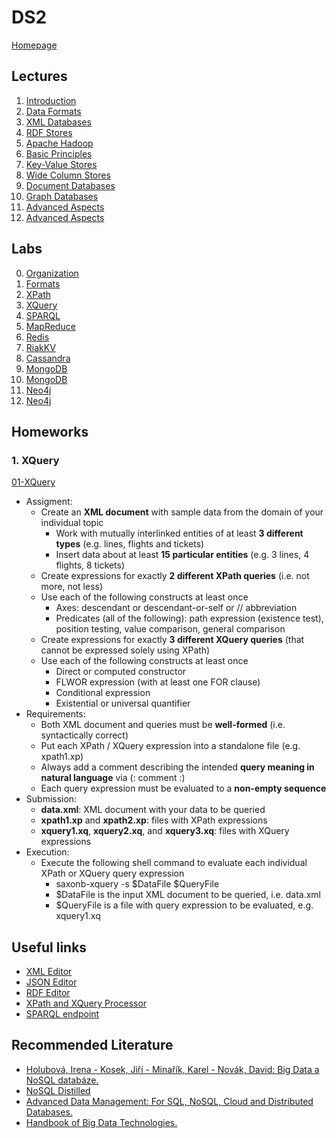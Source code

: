 # DS2
[Homepage](https://www.ksi.mff.cuni.cz/~svoboda/courses/191-B4M36DS2/)

## Lectures
1. [Introduction](B4M36DS2-Lecture-01-Introduction.pdf)
2. [Data Formats](B4M36DS2-Lecture-01-Introduction.pdf)
3. [XML Databases](B4M36DS2-Lecture-03-XQuery.pdf)
4. [RDF Stores](B4M36DS2-Lecture-04-SPARQL.pdf)
5. [Apache Hadoop](B4M36DS2-Lecture-05-MapReduce.pdf)
6. [Basic Principles](B4M36DS2-Lecture-06-Principles.pdf)
7. [Key-Value Stores](B4M36DS2-Lecture-07-RiakKV.pdf)
8. [Wide Column Stores](B4M36DS2-Lecture-08-Cassandra.pdf)
9. [Document Databases](B4M36DS2-Lecture-09-MongoDB.pdf)
10. [Graph Databases](B4M36DS2-Lecture-10-Neo4j.pdf)
11. [Advanced Aspects](B4M36DS2-Lecture-11-Graph.pdf)
12. [Advanced Aspects](B4M36DS2-Lecture-12-Advanced.pdf)

## Labs
00. [Organization]()
01. [Formats]()
02. [XPath]()
03. [XQuery]()
04. [SPARQL]()
05. [MapReduce]()
06. [Redis]()
07. [RiakKV]()
08. [Cassandra]()
09. [MongoDB]()
10. [MongoDB]()
11. [Neo4j]()
12. [Neo4j]()

## Homeworks

### 1. XQuery
[01-XQuery](Homeworks/01-XQuery)
* Assigment:
	* Create an **XML document** with sample data from the domain of your individual topic
		* Work with mutually interlinked entities of at least **3 different types** (e.g. lines, flights and tickets)
		* Insert data about at least **15 particular entities** (e.g. 3 lines, 4 flights, 8 tickets)
	* Create expressions for exactly **2 different XPath queries** (i.e. not more, not less)
	* Use each of the following constructs at least once
		* Axes: descendant or descendant-or-self or // abbreviation
		* Predicates (all of the following): path expression (existence test), position testing, value comparison, general comparison
	* Create expressions for exactly **3 different XQuery queries** (that cannot be expressed solely using XPath)
	* Use each of the following constructs at least once
		* Direct or computed constructor
		* FLWOR expression (with at least one FOR clause)
		* Conditional expression
		* Existential or universal quantifier
* Requirements:
	* Both XML document and queries must be **well-formed** (i.e. syntactically correct)
	* Put each XPath / XQuery expression into a standalone file (e.g. xpath1.xp)
	* Always add a comment describing the intended **query meaning in natural language** via (: comment :)
	* Each query expression must be evaluated to a **non-empty sequence**
* Submission:
	* **data.xml**: XML document with your data to be queried
	* **xpath1.xp** and **xpath2.xp**: files with XPath expressions
	* **xquery1.xq**, **xquery2.xq**, and **xquery3.xq**: files with XQuery expressions
* Execution:
	* Execute the following shell command to evaluate each individual XPath or XQuery query expression
		* saxonb-xquery -s $DataFile $QueryFile
		* $DataFile is the input XML document to be queried, i.e. data.xml
		* $QueryFile is a file with query expression to be evaluated, e.g. xquery1.xq

## Useful links
* [XML Editor](https://codebeautify.org/xmlvalidator)
* [JSON Editor](https://codebeautify.org/jsonvalidator)
* [RDF Editor](http://ttl.summerofcode.be/)
* [XPath and XQuery Processor](http://videlibri.sourceforge.net/cgi-bin/xidelcgi)
* [SPARQL endpoint](https://nosql.opendata.cz/sparql)

## Recommended Literature
* [Holubová, Irena - Kosek, Jiří - Minařík, Karel - Novák, David: Big Data a NoSQL databáze.](https://www.mff.cuni.cz/cs/fakulta/organizacni-struktura/katedra?code=204)
* [NoSQL Distilled](https://martinfowler.com/books/nosql.html)
* [Advanced Data Management: For SQL, NoSQL, Cloud and Distributed Databases.](https://www.degruyter.com/viewbooktoc/product/460529)
* [Handbook of Big Data Technologies.](https://www.springer.com/gp/book/9783319493398)